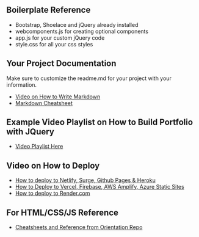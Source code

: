 ## Boilerplate Reference

- Bootstrap, Shoelace and jQuery already installed
- webcomponents.js for creating optional components
- app.js for your custom jQuery code
- style.css for all your css styles

## Your Project Documentation

Make sure to customize the readme.md for your project with your information.

- [Video on How to Write Markdown](https://www.youtube.com/watch?v=lbpRomejEd0&t=13s)
- [Markdown Cheatsheet](https://git.generalassemb.ly/SEIR-329/SEIR-329-Orientation/blob/master/cheatsheet/md.md)

## Example Video Playlist on How to Build Portfolio with JQuery

- [Video Playlist Here](https://youtube.com/playlist?list=PLY6oTPmKnKbZmsXFlBjHGZcMVguXvtNsu)

## Video on How to Deploy

- [How to deploy to Netlify, Surge, Github Pages & Heroku](https://www.youtube.com/watch?v=HCDCrjQsEhg&list=PLY6oTPmKnKbYjGEm9nLowExbgkI-epIgg&index=11)
- [How to Deploy to Vercel, Firebase, AWS Amplify, Azure Static Sites](https://www.youtube.com/watch?v=2FVY_lm-mTY&list=PLY6oTPmKnKbYjGEm9nLowExbgkI-epIgg&index=13)
- [How to deploy to Render.com](https://www.youtube.com/watch?v=bB7I-MeI6sY)

## For HTML/CSS/JS Reference

- [Cheatsheets and Reference from Orientation Repo](https://git.generalassemb.ly/SEIR-329/SEIR-329-Orientation/blob/master/cheatsheet/readme.md)